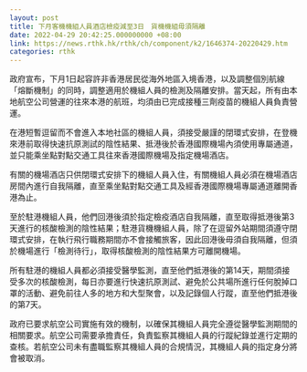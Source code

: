 ```yaml
---
layout: post
title: 下月客機機組人員酒店檢疫減至3日　貨機機組毋須隔離
date: 2022-04-29 20:42:25.000000000 +08:00
link: https://news.rthk.hk/rthk/ch/component/k2/1646374-20220429.htm
categories: rthk
---
```


政府宣布，下月1日起容許非香港居民從海外地區入境香港，以及調整個別航線「熔斷機制」的同時，調整適用於機組人員的檢測及隔離安排。當天起，所有由本地航空公司營運的往來本港的航班，均須由已完成接種三劑疫苗的機組人員負責營運。

在港短暫逗留而不會進入本地社區的機組人員，須接受嚴謹的閉環式安排，在登機來港前取得快速抗原測試的陰性結果、抵港後於香港國際機場內須使用專屬通道，並只能乘坐點對點交通工具往來香港國際機場及指定機場酒店。

有關的機場酒店只供閉環式安排下的機組人員入住，有關機組人員必須在機場酒店房間內進行自我隔離，直至乘坐點對點交通工具及經香港國際機場專屬通道離開香港為止。
 
至於駐港機組人員，他們回港後須於指定檢疫酒店自我隔離，直至取得抵港後第3天進行的核酸檢測的陰性結果；駐港貨機機組人員，除了在逗留外站期間須遵守閉環式安排，在執行飛行職務期間亦不會接觸旅客，因此回港後毋須自我隔離，但須於機場進行「檢測待行」，取得核酸檢測的陰性結果方可離開機場。

所有駐港的機組人員都必須接受醫學監測，直至他們抵港後的第14天，期間須接受多次的核酸檢測，每日亦要進行快速抗原測試、避免於公共場所進行任何脫掉口罩的活動、避免前往人多的地方和大型聚會，以及記錄個人行蹤，直至他們抵港後的第7天。

政府已要求航空公司實施有效的機制，以確保其機組人員完全遵從醫學監測期間的相關要求。航空公司需要承擔責任，負責監察其機組人員的行蹤紀錄並進行定期的查核。若航空公司未有盡職監察其機組人員的合規情況，其機組人員的指定身分將會被取消。
